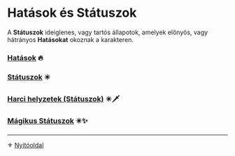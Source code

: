 # Hatások és Státuszok

A **Státuszok** ideiglenes, vagy tartós állapotok, amelyek előnyös, vagy hátrányos **Hatásokat** okoznak a karakteren.

### [Hatások](081_hatasok.md) 🔥

### [Státuszok](082_statuszok.md) ✴️

### [Harci helyzetek (Státuszok)](083_harci_helyzetek_99.md) ✴️🗡️

### [Mágikus Státuszok](084_magikus_statuszok_99.md) ✴️✨

---

⚜️ [Nyitóoldal](start.md#8-hat%C3%A1sok-%C3%A9s-st%C3%A1tuszok)
